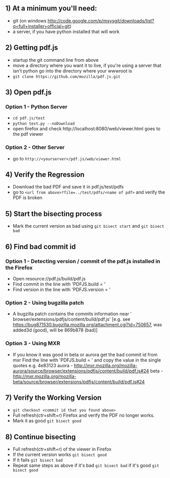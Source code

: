 ## 1) At a minimum you'll need:
- git (on windows http://code.google.com/p/msysgit/downloads/list?q=full+installer+official+git)
- a server, if you have python installed that will work

## 2) Getting pdf.js
- startup the git command line from above
- move a directory where you want it to live, if you're using a server that isn't python go into the directory where your wwwroot is
- `git clone https://github.com/mozilla/pdf.js.git`

## 3) Open pdf.js

### Option 1 - Python Server
- `cd pdf.js/test`
- `python test.py --noDownload`
- open firefox and check http://localhost:8080/web/viewer.html goes to the pdf viewer

### Option 2 - Other Server
- go to `http://<yourserver>/pdf.js/web/viewer.html`

## 4) Verify the Regression
- Download the bad PDF and save it in pdf.js/test/pdfs
- go to `<url from above>?file=../test/pdfs/<name of pdf>` and verify the PDF is broken

## 5) Start the bisecting process
- Mark the current version as bad using `git bisect start` and `git bisect bad`

##  6) Find bad commit id

### Option 1 - Detecting version / commit of the pdf.js installed in the Firefox
- Open resource://pdf.js/build/pdf.js
- Find commit in the line with 'PDFJS.build = '
- Find version in the line with 'PDFJS.version = '

### Option 2 - Using bugzilla patch
- A bugzilla patch contains the commits information near '
browser/extensions/pdfjs/content/build/pdf.js'
 [e.g. see https://bug871530.bugzilla.mozilla.org/attachment.cgi?id=750657, was added3d (good), will be 869b878 (bad)]

### Option 3 - Using MXR
- If you know it was good in beta or aurora get the bad commit id from mxr
Find the line with 'PDFJS.build = ' and copy the value in the single quotes e.g. 4e83123
auora - http://mxr.mozilla.org/mozilla-aurora/source/browser/extensions/pdfjs/content/build/pdf.js#24
beta - http://mxr.mozilla.org/mozilla-beta/source/browser/extensions/pdfjs/content/build/pdf.js#24

## 7) Verify the Working Version
- `git checkout <commit id that you found above>`
- Full refresh(ctr+shift+r) Firefox and verify the PDF no longer works.
- Mark it as good `git bisect good`

## 8) Continue bisecting
- Full refresh(ctr+shift+r) of the viewer in Firefox
- If the current version works `git bisect good`
- If it fails `git bisect bad`
- Repeat same steps as above if it's bad `git bisect bad` if it's good `git bisect good`
